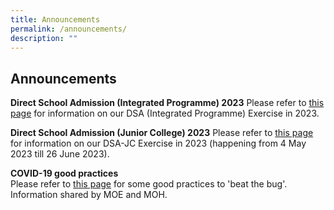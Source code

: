 ```yaml
---
title: Announcements
permalink: /announcements/
description: ""
---
```

## Announcements


**Direct School Admission (Integrated Programme) 2023**
Please refer to [this page](https://www.rivervalleyhigh.moe.edu.sg/information/dsa-integrated-programme/dsa2023/) for information on our DSA (Integrated Programme) Exercise in 2023.  

**Direct School Admission (Junior College) 2023**
Please refer to [this page](https://www.rivervalleyhigh.moe.edu.sg/information/dsa-jc/) for information on our DSA-JC Exercise in 2023 (happening from 4 May 2023 till 26 June 2023).

**COVID-19 good practices**  <br>
Please refer to&nbsp;[this page](/information/covid19/)&nbsp;for some good practices to 'beat the bug'. Information shared by MOE and MOH.